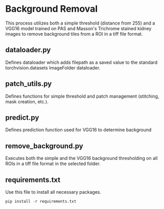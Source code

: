# Background Removal
This process utilizes both a simple threshold (distance from 255) and a VGG16 model trained on PAS and Masson's Trichrome stained kidney images to remove background tiles from a ROI in a tiff file format.

## dataloader.py
Defines dataloader which adds filepath as a saved value to the standard torchvision.datasets ImageFolder dataloader.

## patch_utils.py
Defines functions for simple threshold and patch management (stitching, mask creation, etc.).

## predict.py
Defines prediction function used for VGG16 to determine background

## remove_background.py
Executes both the simple and the VGG16 background thresholding on all ROIs in a tiff file format in the selected folder.

## requirements.txt
Use this file to install all necessary packages.  

```python
pip install -r requirements.txt
```